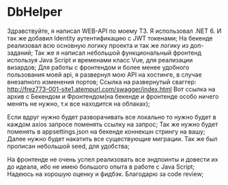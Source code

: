 # DbHelper
Здравствуйте, я написал WEB-API по моему ТЗ. Я использовал .NET 6. И так же добавил Identity аутентификацию с JWT токенами;
На бекенде реализовал всю основную логику проекта и так же логику из доп-заданий;
Так же я написал небольшой функциональный фронтенд используя Java Script и временами класс Vue, для реализации визардов;
Для работы с фронтендом и более менее удобного пользования моей api, я развернул мою API на хостинге, в случае внезапного изменения портов;
Ссылка на развернутый сваггер: http://frez773-001-site1.atempurl.com/swagger/index.html
Вот ссылка на архив с Бекендом и Фронтендом(на бекенде и фронтенде особо ничего менять не нужно, т.к все находится на облаках);



Если вдруг нужно будет разворачивать все локально то нужно будет в каждом axios запросе поменять ссылку на запрос;
Так же нужно будет поменять в appsettings.json на бекенде коннекшн стрингу на вашу;
Далее нужно будет накатить все существующие миграции. Так же был прописан небольшой seed, для удобства;

На фронтенде не очень успел реализовать все эндпоинты и довести их до идеала, ибо не имею большого опыта в работе с Java Script;
Надеюсь на хорошую оценку и фидбэк. Благодарю за code review;
